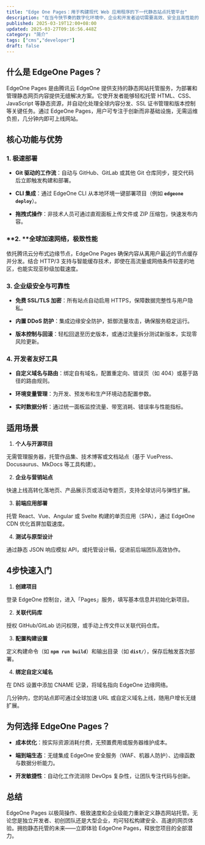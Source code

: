 ```yaml
---
title: "Edge One Pages：用于构建现代 Web 应用程序的下一代静态站点托管平台"
description: "在当今快节奏的数字化环境中，企业和开发者迫切需要高效、安全且高性能的解决方案来部署网络应用。静态网站因其轻量化的架构、极速加载和安全性优势迅速崛起，成为个人博客、企业官网、营销落地页和文档中心等场景的理想选择。而 EdgeOne Pages 应运而生——这是一款创新的静态网站托管平台，旨在简化部署流程、提升全球性能，并通过强大的工具赋能开发者，助力打造卓越的网页体验。"
published: 2025-03-19T12:00+08:00
updated: 2025-03-27T09:16:56.448Z
category: "简介"
tags: ["cms","developer"]
draft: false
---
```


## **什么是 EdgeOne Pages？**

EdgeOne Pages 是由腾讯云 EdgeOne 提供支持的静态网站托管服务，为部署和管理静态网页内容提供无缝解决方案。它使开发者能够轻松托管 HTML、CSS、JavaScript 等静态资源，并自动化处理全球内容分发、SSL 证书管理和版本控制等关键任务。通过 EdgeOne Pages，用户可专注于创新而非基础设施，无需运维负担，几分钟内即可上线网站。

## **核心功能与优势**

### 1. **极速部署**

- **Git 驱动的工作流**：自动与 GitHub、GitLab 或其他 Git 仓库同步，提交代码后立即触发构建和部署。


- **CLI 集成**：通过 EdgeOne CLI 从本地环境一键部署项目（例如 **`edgeone deploy`**）。


- **拖拽式操作**：非技术人员可通过直观面板上传文件或 ZIP 压缩包，快速发布内容。



### **2. ****全球加速网络，极致性能**

依托腾讯云分布式边缘节点，EdgeOne Pages 确保内容从离用户最近的节点缓存并分发。结合 HTTP/3 支持与智能缓存技术，即使在高流量或网络条件较差的地区，也能实现亚秒级加载速度。

### 3. **企业级安全与可靠性**

- **免费 SSL/TLS 加密**：所有站点自动启用 HTTPS，保障数据完整性与用户隐私。


- **内置 DDoS 防护**：集成边缘安全防护，抵御流量攻击，确保服务稳定运行。


- **版本控制与回滚**：轻松回退至历史版本，或通过流量拆分测试新版本，实现零风险更新。



### 4. **开发者友好工具**

- **自定义域名与路由**：绑定自有域名，配置重定向、错误页（如 404）或基于路径的路由规则。


- **环境变量管理**：为开发、预发布和生产环境动态配置参数。


- **实时数据分析**：通过统一面板监控流量、带宽消耗、错误率与性能指标。



## **适用场景**

1. **个人与开源项目**

无需管理服务器，托管作品集、技术博客或文档站点（基于 VuePress、Docusaurus、MkDocs 等工具构建）。

2. **企业与营销站点**

快速上线高转化落地页、产品展示页或活动专题页，支持全球访问与弹性扩展。

3. **前端应用部署**

托管 React、Vue、Angular 或 Svelte 构建的单页应用（SPA），通过 EdgeOne CDN 优化首屏加载速度。

4. **测试与原型设计**

通过静态 JSON 响应模拟 API，或托管设计稿，促进前后端团队高效协作。

## **4步快速入门**

1. **创建项目**

登录 EdgeOne 控制台，进入「Pages」服务，填写基本信息并初始化新项目。

2. **关联代码库**

授权 GitHub/GitLab 访问权限，或手动上传文件以关联代码仓库。

3. **配置构建设置**

定义构建命令（如 **`npm run build`**）和输出目录（如 **`dist/`**），保存后触发首次部署。

4. **绑定自定义域名**

在 DNS 设置中添加 CNAME 记录，将域名指向 EdgeOne 边缘网络。

几分钟内，您的站点即可通过全球加速 URL 或自定义域名上线，随用户增长无缝扩展。

## **为何选择 EdgeOne Pages？**

- **成本优化**：按实际资源消耗付费，无预置费用或服务器维护成本。


- **端到端生态**：无缝集成 EdgeOne 安全服务（WAF、机器人防护）、边缘函数与数据分析能力。


- **开发敏捷性**：自动化工作流消除 DevOps 复杂性，让团队专注代码与创新。



## **总结**

EdgeOne Pages 以极简操作、极致速度和企业级能力重新定义静态网站托管。无论您是独立开发者、初创团队还是大型企业，均可轻松构建安全、高速的网页体验。拥抱静态托管的未来——立即体验 EdgeOne Pages，释放您项目的全部潜力。

